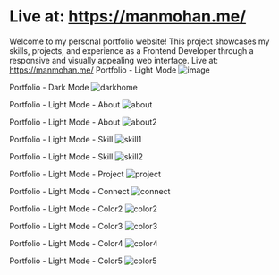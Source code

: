 # Live at: https://manmohan.me/
Welcome to my personal portfolio website! This project showcases my skills, projects, and experience as a Frontend Developer through a responsive and visually appealing web interface.
Live at: https://manmohan.me/
 Portfolio - Light Mode
![image](https://github.com/ManMohanSingh031/host.github.io/assets/98742502/eb396cd3-a002-4e08-ab9f-6c20da99306e)

 Portfolio - Dark Mode
![darkhome](https://github.com/ManMohanSingh031/host.github.io/assets/98742502/9bc7116f-1325-4773-8615-a60c886dec82)

Portfolio - Light Mode - About
![about](https://github.com/ManMohanSingh031/host.github.io/assets/98742502/143d8bd9-2a62-4d7f-8e43-559c888ea94c)

Portfolio - Light Mode - About
![about2](https://github.com/ManMohanSingh031/host.github.io/assets/98742502/499c29b1-bce7-4231-b82a-0d0714f8deb9)

Portfolio - Light Mode - Skill
![skill1](https://github.com/ManMohanSingh031/host.github.io/assets/98742502/ca46e58b-9439-4332-8c18-45ad73b14faa)

Portfolio - Light Mode - Skill
![skill2](https://github.com/ManMohanSingh031/host.github.io/assets/98742502/a11b5779-576b-48fa-afa8-93fd06e7eced)

Portfolio - Light Mode - Project
![project](https://github.com/ManMohanSingh031/host.github.io/assets/98742502/8b24395c-c690-475c-987e-02a7a9dc78cd)

Portfolio - Light Mode - Connect
![connect](https://github.com/ManMohanSingh031/host.github.io/assets/98742502/c7e6ce30-828b-4c15-9989-b619084cf375)

Portfolio - Light Mode - Color2
![color2](https://github.com/ManMohanSingh031/host.github.io/assets/98742502/8e441505-50d8-4a2a-b851-ff14efac1554)

Portfolio - Light Mode - Color3
![color3](https://github.com/ManMohanSingh031/host.github.io/assets/98742502/9ec0a52a-078e-4a63-90be-994dfedc42d5)

Portfolio - Light Mode - Color4
![color4](https://github.com/ManMohanSingh031/host.github.io/assets/98742502/753d02d3-fdd8-4555-81ba-8502c8fd88b0)

Portfolio - Light Mode - Color5
![color5](https://github.com/ManMohanSingh031/host.github.io/assets/98742502/cc596e44-5aa3-47e3-a14e-4c889b29357f)
